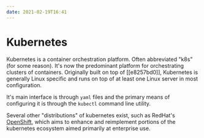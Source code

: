 ```yaml
---
date: 2021-02-19T16:41
---
```


# Kubernetes

Kubernetes is a container orchestration platform. Often abbreviated "k8s" (for
some reason). It's now the predominant platform for orchestrating clusters of
containers. Originally built on top of [[e8257bd0]], Kubernetes is generally Linux
specific and runs on top of at least one Linux server in most configuration.

It's main interface is through `yaml` files and the primary means of configuring
it is through the `kubectl` command line utility.

Several other "distributions" of kubernetes exist, such as RedHat's
[OpenShift](https://www.openshift.com/), which aims to enhance and reimplement
portions of the kubernetes ecosystem aimed primarily at enterprise use.
